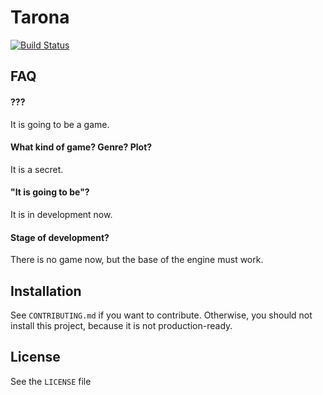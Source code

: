 # Tarona
[![Build Status](https://travis-ci.org/sprkweb/tarona.svg?branch=master)](https://travis-ci.org/sprkweb/tarona)

## FAQ

#### ???
It is going to be a game.

#### What kind of game? Genre? Plot?
It is a secret.

#### "It is going to be"?
It is in development now.

#### Stage of development?
There is no game now, but the base of the engine must work.

## Installation
See `CONTRIBUTING.md` if you want to contribute. Otherwise, you should not
install this project, because it is not production-ready.

## License
See the `LICENSE` file